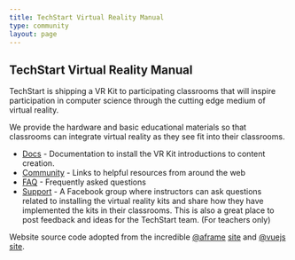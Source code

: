 ```yaml
---
title: TechStart Virtual Reality Manual
type: community
layout: page
---
```


## TechStart Virtual Reality Manual

TechStart is shipping a VR Kit to participating classrooms that will inspire participation in computer science through the cutting edge medium of virtual reality. 

We provide the hardware and basic educational materials so that classrooms can integrate virtual reality as they see fit into their classrooms.

* [Docs](/docs) - Documentation to install the VR Kit introductions to content creation.
* [Community](/community) - Links to helpful resources from around the web
* [FAQ](/faq) - Frequently asked questions
* [Support](https://www.facebook.com/groups/TechStartSupport) - A Facebook group where instructors can ask questions related to installing the virtual reality kits and share how they have implemented the kits in their classrooms. This is also a great place to post feedback and ideas for the TechStart team. (For teachers only)

Website source code adopted from the incredible [@aframe](https://aframe.io) [site](https://github.com/aframevr/aframe-site)
 and [@vuejs](https://vuejs.org) [site](https://github.com/vuejs/vuejs.org/).

